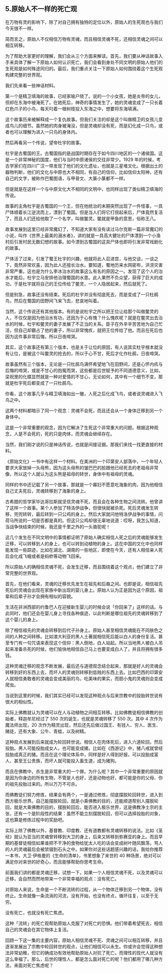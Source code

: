 ## 5.原始人不一样的死亡观
在万物有灵的影响下，除了对自己拥有独特的定位以外，原始人的生死观也与我们今天很不一样。


简而言之，原始人不仅相信万物有灵魂，而且相信灵魂不死，还相信灵魂之间可以相互转移。


为了帮助大家更好的理解，我们会从三个方面来解读。首先，我们要从神话故事入手来具体了解一下原始人如何认识死亡，我们会看到身处不同文明的原始人他们的生死观是如何殊途同归的。最后，我们重点关注一下原始人如何围绕着这个生死观构建完整的世界观。


我们先来看一些神话材料。


第一个是精卫填海的故事，已经家喻户晓了。说的一个小女孩，她是炎帝的女儿，但却在东海中被淹死了。在她死后，神奇的事情发生了，她的灵魂变成了一只长着红色爪子的小鸟，每天叼着一根树枝投入东海之中，想要将东海填满。


这个故事历来被解释成一个复仇故事。但我们关注的却是这个叫做精卫的女孩儿变成鸟儿的细节。虽然她的肉身被淹没，但是灵魂却没有死，而是幻化成一只鸟，或者也可以理解为进入一只鸟的身体内。


然后再看另一个传说，望帝杜宇的故事。


杜宇是古蜀国的王。古蜀国指的是战国时期存在于如今四川地区的一个诸侯国。这是一个非常神秘的国度，他们与当时中原诸侯的交往非常少。1929 年的时候，考古学家们在四川广汉一带发现了他们的文化遗址，也就是三星堆文化。根据出土的器物判断，他们的文化与中原也大不相同，有自己的信仰，比如信仰太阳神，还有自己的文字，被称作巴蜀图语，与甲骨文、大篆小篆都不一样。


但是就是在这样一个与中原文化大不相同的文明中，也同样出现了类似精卫填海的传说。


故事的主角杜宇是古蜀国的一个王，但在他统治的末期突然出现了一件怪事，一具尸体顺着长江逆流而上，漂到了蜀国。但是当人们将它打捞起来后，尸体竟然复活了，而且人们还给他取了一个名字，叫做鳖灵。鳖就是甲鱼的意思，俗称王八。


故事发展到这里已经非常魔幻了，不知道大家有没有读过马尔克斯一篇非常魔幻的小说，叫作《世界上最美的溺水者》，讲的就是一具高大健壮的尸体漂到一个小渔村后引发村民无数幻想的故事。如今漂到古蜀国的这具尸体也即将引发非常戏剧化的故事。


尸体活了过来，引发了蜀王杜宇的兴趣，他就将此人召进宫，与他交谈，一谈之下，竟然非常欢喜，因为此人还擅长治水。要知道，蜀地历来水网密布，洪涝灾害非常严重。这也是为什么李冰治水的故事这么有名的原因之一。发现了这个人的治水才能后，杜宇立马安排他治理蜀国的水患。此人果然不负众望，获得了巨大的成功，于是杜宇就将自己的王位传给了鳖灵，一个人隐居起来，然后就死了。


但是别急，故事还没有结束。死后的杜宇并没有彻底死去，而是变成了一只杜鹃鸟，然后在蜀国的田野间飞来飞去，悲哀地叫着。


当然，这个传说还有其他版本。有的是说杜宇之所以把王位让给那个叫做鳖灵的人，不仅仅是因为他治水有功，还因为于心有愧？什么愧疚呢？就是在鳖灵出去治水的时候，杜宇和鳖灵的妻子发展了不正当的关系。臣子在外辛辛苦苦地为自己忙活，但自己却霸占了他的妻子，所以非常愧疚，就把王位传给了他。而且在死后也因为这件事非常后悔，所以日夜啼哭。


其实，这个故事还有第三个版本，也是关于让位的原因，有人说其实杜宇根本就没有让位，是被这个叫鳖灵的抢去的，所以于心不甘，死后才化作杜鹃，日夜啼哭。


故事虽然有三个版本，无论是一只杜鹃鸟满怀希望地飞在田野间，还是心怀内疚与后悔的啼哭，或是不甘心的抱冤而哭，这些都是后世赋予的不同道德意义，比如，梁祝里的化蝶显然就是一种对爱情的不甘心，无论如何，其中有一个细节不变，那就是杜宇死后都变成了一只杜鹃鸟。


你看，这个故事几乎与精卫填海如出一辙，人死之后化成飞鸟，或者说灵魂进入飞鸟之中。


这两个材料都暗示了同一个观念：灵魂不会死，而且还会从一个身体迁移到另一个身体中。


这是一个非常重要的观念，因为它解决了生死这个非常重大的问题。根据这种观念，人是不会死的，死的只是肉体，而灵魂会继续存在。


当然，我们刚才说的只是神话传说，也就是间接证据。那我们来找一找更直接的材料。


《原始文化》一书中有这样一个材料。在美洲的一个印第安人部落中，一个年轻人要求大家放掉一头母熊，因为这头母熊的皱巴巴的脸跟他已经死去的老祖母非常像，所以这个人就认为这头熊是祖母的转世，身体中有祖母的灵魂。


同样的书中还记载了另一个故事，那就是一个寡妇不愿意吃海象的肉，因为他相信自己丈夫死后，灵魂转移到了海象的身上。


古希腊的哲学家毕达哥拉斯就坚信灵魂不死，而且会在各种生物之间流转。他曾讲了这样一个故事。某个人参加了特洛伊战争，但很快就被杀死。死后灵魂发生转移，兜兜转转，最后转到一只公鸡的身上。然后大家就问他特洛伊战争的事情，问荷马所说的一切是否都是真的。但这只公鸡却很无辜地说道：哎呀，我怎么知道，当战争快结束的时候，我还是千里之外的一头骆驼呢！


这几个发生在不同文明中的事情都证明了原始人确实相信人死之后的灵魂能够发生迁移，可以转移到人的身上，也可以转到动植物的身上。这在中国的文化中也同样能发现一些踪迹，比如在湖北、湖南的一些地区，即使在今天，还有人相信亲人死后会化成飞蛾或者是蚂蚱等动物飞回来。


所以原始人的确相信灵魂不死，会发生迁移，而且围绕着这个观点，他们建立了非常完整的世界观。


首先，在他们看来，灵魂的迁移优先发生在祖先和后裔之间。也即是说，相信祖先死后的灵魂会出现在家族中新出现的婴儿身上。原始人认为正是因为这个原因，祖辈和后辈子孙才会拥有相似的容貌。


生活在非洲西部的约鲁巴人在迎接新生婴儿的时候会说「你回来了」这样的话。与此同时，他们还会在婴儿身上寻找各种痕迹，以此判断是哪位祖先的灵魂转移到了这个婴儿的身上。


除了相信祖先的灵魂会转移到后代子孙身上。原始人甚至相信灵魂能在不同肤色之间的人种之间转移。比如澳大利亚的黑人土著就相信死后能以白人的身份复活。甚至专门有一句咒语来表现这个信仰：黑人倒地，白人站起。所以当地黑人被白人吊起来准备杀死的时候，他们愉快地相信自己马上也要变成白人了，并且将拥有很多钱。


这种灵魂迁移的观念不断发展，最后还与道德观念结合起来，那就是好人的灵魂会转移到好的东西上去，而坏人的灵魂则转移到低贱的东西上去。比如巴西的印第安人就相信勇敢者的灵魂会变成美丽的鸟，吃美味的果实，而胆小鬼的灵魂则会变成爬虫。


当说到这里的时候，我们其实已经可以发现这种观点与后来宗教中的投胎转世说有很大的相似性。


实际上佛教就认为灵魂可以在人与动植物之间相互转移。比如佛教徒相信佛教的创始者，释迦牟尼经过了 550 次的诞生，也就是灵魂转移了 550 次。其中 4 次作为魔法师出现，20 次作为精灵出现，然后还先后做过国王、有钱人、穷人、医生、赌徒，还有大象、公牛、青蛙，以及树精。


这种观点发展到后来就成为轮回转世说。相信人在肉体死后，进入六道轮回，然后投胎。男人可能投胎成女人，也可能变成猪。比如在《西游记》中，猪八戒就曾经投胎成真正的猪。而且在这个理论体系中，同样是好人得到好报，可以投胎成富人、甚至王公贵族，而坏人就可能投入畜生道，成为猪狗。


而且在佛教中，杀生是非常重大的一个罪。为什么呢？其中一个非常重要的原因就是因为你身边的所有生物，不管是人也好，还是动物也好，都可能是你的父母、你的祖先投胎过来的。所以万万不可杀。


而佛教徒们努力修炼，结果会有两个，一是通过修炼，彻底摆脱轮回转世，进入到西方极乐世界。自己能摆脱轮回，就是小乘佛教的目的，还能顺道帮别人摆脱轮回，就是大乘佛教的目的，摆脱轮回后，能否进入极乐世界，这是佛教净土宗的主张，还有一个是阶段性的结果：虽然不能立刻摆脱轮回，但可以选择投胎的对象，这也算是修炼过程中的奖励吧。


实际上除了佛教以外，基督教、印度教、还有道教都有灵魂转移的说法。比如《圣经》就认为亚当的灵魂曾转移到大卫的身上，后来又转移到弥赛亚的身上。而且早期的基督徒相信如果谁把不干净的食物给犹太人吃的话会变成树叶随风飘荡，骂人的人的灵魂最后会被禁锢到石头之中。如果你对这些话题感兴趣的话，我给你推荐一本书，大卫·伊格曼的《生命的清单》，书里想象了来世的 40 种场景，绝对可以满足你对来世的好奇心，而且能够帮助你思考生命。


前面我们讲的都是灵魂迁移，试想一下，如果一个人相信灵魂不死，以及灵魂可以迁移，会自然而然地带来一个非常幸福的观点：没有死亡。


对原始人来说，生命是一个不断流转的过程，从一个物体迁移到另一个物体，没有终止。生命就像一条流淌的河流，没有开始，也没有终点，循环往复，以至于无穷。


没有死亡，也就没有死亡焦虑。


这种「流转」的死亡观帮助原始人克服了对死亡的恐惧。他们带着希望死去，相信自己的灵魂会在其它物体上复活。


回顾一下这一集的主要内容，原始人相信灵魂不死、灵魂之间可以相互转移，并且逐渐发展出了宗教中轮回转世的观点，让他们相信可以永生。你或许会觉得这种想法非常幼稚，但它的确成功有效地帮助原始人对抗了死亡。而理性的现代人就没有这么幸福了。那么，后世的理性人，都是怎么面对死亡的呢？他们都用了哪几种方法，来面对死亡焦虑呢？

